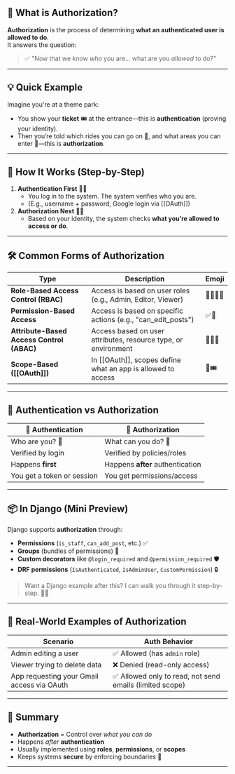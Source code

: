 ## 🔐 What is Authorization?

**Authorization** is the process of determining **what an authenticated user is allowed to do**.  
It answers the question:

> ✅ "Now that we know _who_ you are... what are you _allowed_ to do?"
---
## 💡 Quick Example

Imagine you're at a theme park:

- You show your **ticket** 🎟️ at the entrance—this is **authentication** (proving your identity).
- Then you’re told which rides you can go on 🎢, and what areas you can enter 🚫—this is **authorization**.
---
## 🧩 How It Works (Step-by-Step)

1. **Authentication First** 🧍🔑
    - You log in to the system. The system verifies who you are.
    - (E.g., username + password, Google login via [[OAuth]])
2. **Authorization Next** 🎯🔐
    - Based on your identity, the system checks **what you’re allowed to access or do**.
---
## 🛠️ Common Forms of Authorization

| Type                                      | Description                                                    | Emoji      |
| ----------------------------------------- | -------------------------------------------------------------- | ---------- |
| **Role-Based Access Control (RBAC)**      | Access is based on user roles (e.g., Admin, Editor, Viewer)    | 👩‍💼👨‍💻 |
| **Permission-Based Access**               | Access is based on specific actions (e.g., "can_edit_posts")   | ✅🚫        |
| **Attribute-Based Access Control (ABAC)** | Access based on user attributes, resource type, or environment | 🧬⏰📍      |
| **Scope-Based ([[OAuth]])**               | In [[OAuth]], scopes define what an app is allowed to access   | 📑🎟️      |

---
## 🔄 Authentication vs Authorization

|🔑 Authentication|🔐 Authorization|
|---|---|
|Who are you? 👤|What can you do? 🎯|
|Verified by login|Verified by policies/roles|
|Happens **first**|Happens **after** authentication|
|You get a token or session|You get permissions/access|

---
## 📦 In Django (Mini Preview)

Django supports **authorization** through:

- **Permissions** (`is_staff`, `can_add_post`, etc.) ✅
- **Groups** (bundles of permissions) 👥
- **Custom decorators** like `@login_required` and `@permission_required` 🛡️
- **DRF permissions** (`IsAuthenticated`, `IsAdminUser`, `CustomPermission`) 🔒

> Want a Django example after this? I can walk you through it step-by-step. 👨‍💻
---
## 🔐 Real-World Examples of Authorization

|Scenario|Auth Behavior|
|---|---|
|Admin editing a user|✅ Allowed (has `admin` role)|
|Viewer trying to delete data|❌ Denied (read-only access)|
|App requesting your Gmail access via OAuth|✅ Allowed only to read, not send emails (limited scope)|

---
## 🧠 Summary

- **Authorization** = Control over _what you can do_
- Happens _after_ **authentication**
- Usually implemented using **roles**, **permissions**, or **scopes**
- Keeps systems **secure** by enforcing boundaries 🔐
---
